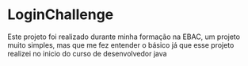 # LoginChallenge
Este projeto foi realizado durante minha formação na EBAC, um projeto muito simples, mas que me fez entender o básico já que esse projeto realizei no inicio do curso de desenvolvedor java
